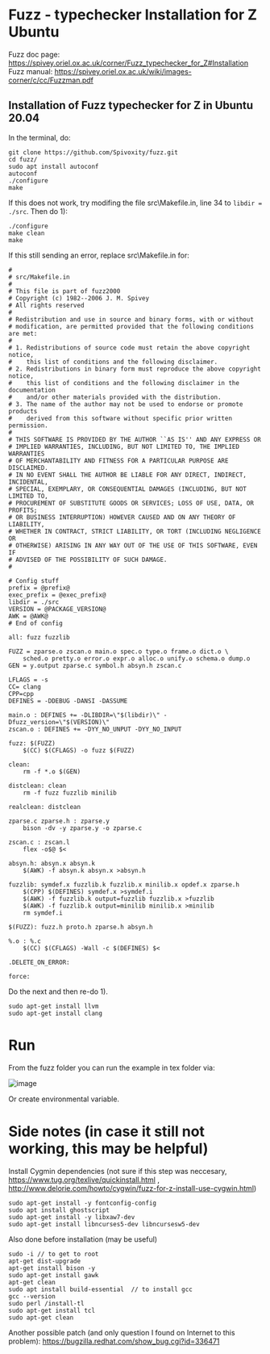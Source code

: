 # Fuzz - typechecker Installation for Z Ubuntu
Fuzz doc page: https://spivey.oriel.ox.ac.uk/corner/Fuzz_typechecker_for_Z#Installation
Fuzz manual: https://spivey.oriel.ox.ac.uk/wiki/images-corner/c/cc/Fuzzman.pdf


## Installation of Fuzz typechecker for Z in Ubuntu 20.04
In the terminal, do:
```
git clone https://github.com/Spivoxity/fuzz.git
cd fuzz/
sudo apt install autoconf
autoconf
./configure
make
```

If this does not work, try modifing the file src\Makefile.in, line 34 to ```libdir = ./src```. Then do 1):
```
./configure
make clean
make
```

If this still sending an error, replace src\Makefile.in for:

```
#
# src/Makefile.in
#
# This file is part of fuzz2000
# Copyright (c) 1982--2006 J. M. Spivey
# All rights reserved
#
# Redistribution and use in source and binary forms, with or without
# modification, are permitted provided that the following conditions are met:
#
# 1. Redistributions of source code must retain the above copyright notice,
#    this list of conditions and the following disclaimer.
# 2. Redistributions in binary form must reproduce the above copyright notice,
#    this list of conditions and the following disclaimer in the documentation
#    and/or other materials provided with the distribution.
# 3. The name of the author may not be used to endorse or promote products
#    derived from this software without specific prior written permission.
#
# THIS SOFTWARE IS PROVIDED BY THE AUTHOR ``AS IS'' AND ANY EXPRESS OR
# IMPLIED WARRANTIES, INCLUDING, BUT NOT LIMITED TO, THE IMPLIED WARRANTIES
# OF MERCHANTABILITY AND FITNESS FOR A PARTICULAR PURPOSE ARE DISCLAIMED.
# IN NO EVENT SHALL THE AUTHOR BE LIABLE FOR ANY DIRECT, INDIRECT, INCIDENTAL,
# SPECIAL, EXEMPLARY, OR CONSEQUENTIAL DAMAGES (INCLUDING, BUT NOT LIMITED TO,
# PROCUREMENT OF SUBSTITUTE GOODS OR SERVICES; LOSS OF USE, DATA, OR PROFITS;
# OR BUSINESS INTERRUPTION) HOWEVER CAUSED AND ON ANY THEORY OF LIABILITY,
# WHETHER IN CONTRACT, STRICT LIABILITY, OR TORT (INCLUDING NEGLIGENCE OR
# OTHERWISE) ARISING IN ANY WAY OUT OF THE USE OF THIS SOFTWARE, EVEN IF
# ADVISED OF THE POSSIBILITY OF SUCH DAMAGE.
#

# Config stuff
prefix = @prefix@
exec_prefix = @exec_prefix@
libdir = ./src
VERSION = @PACKAGE_VERSION@
AWK = @AWK@
# End of config

all: fuzz fuzzlib

FUZZ = zparse.o zscan.o main.o spec.o type.o frame.o dict.o \
	sched.o pretty.o error.o expr.o alloc.o unify.o schema.o dump.o
GEN = y.output zparse.c symbol.h absyn.h zscan.c

LFLAGS = -s
CC= clang
CPP=cpp
DEFINES = -DDEBUG -DANSI -DASSUME

main.o : DEFINES += -DLIBDIR=\"$(libdir)\" -Dfuzz_version=\"$(VERSION)\"
zscan.o : DEFINES += -DYY_NO_UNPUT -DYY_NO_INPUT

fuzz: $(FUZZ)
	$(CC) $(CFLAGS) -o fuzz $(FUZZ)

clean:
	rm -f *.o $(GEN)

distclean: clean
	rm -f fuzz fuzzlib minilib

realclean: distclean

zparse.c zparse.h : zparse.y
	bison -dv -y zparse.y -o zparse.c

zscan.c : zscan.l
	flex -o$@ $< 

absyn.h: absyn.x absyn.k
	$(AWK) -f absyn.k absyn.x >absyn.h

fuzzlib: symdef.x fuzzlib.k fuzzlib.x minilib.x opdef.x zparse.h
	$(CPP) $(DEFINES) symdef.x >symdef.i
	$(AWK) -f fuzzlib.k output=fuzzlib fuzzlib.x >fuzzlib
	$(AWK) -f fuzzlib.k output=minilib minilib.x >minilib
	rm symdef.i

$(FUZZ): fuzz.h proto.h zparse.h absyn.h

%.o : %.c
	$(CC) $(CFLAGS) -Wall -c $(DEFINES) $<

.DELETE_ON_ERROR:

force:
```

Do the next and then re-do 1).
```
sudo apt-get install llvm
sudo apt-get install clang
```

# Run
From the fuzz folder you can run the example in tex folder via:

![image](https://user-images.githubusercontent.com/63869574/154824140-7059c932-9c07-441f-a0d5-9c0fb8c177f6.png)

Or create environmental variable.




# Side notes (in case it still not working, this may be helpful)

Install Cygmin dependencies (not sure if this step was neccesary, https://www.tug.org/texlive/quickinstall.html , http://www.delorie.com/howto/cygwin/fuzz-for-z-install-use-cygwin.html)
```sudo apt-get update -y
sudo apt-get install -y fontconfig-config
sudo apt install ghostscript
sudo apt-get install -y libxaw7-dev
sudo apt-get install libncurses5-dev libncursesw5-dev
```

Also done before installation (may be useful)
```
sudo -i // to get to root
apt-get dist-upgrade
apt-get install bison -y
sudo apt-get install gawk
apt-get clean
sudo apt install build-essential  // to install gcc
gcc --version
sudo perl /install-tl
sudo apt-get install tcl
sudo apt-get clean
```

Another possible patch (and only question I found on Internet to this problem): https://bugzilla.redhat.com/show_bug.cgi?id=336471 
